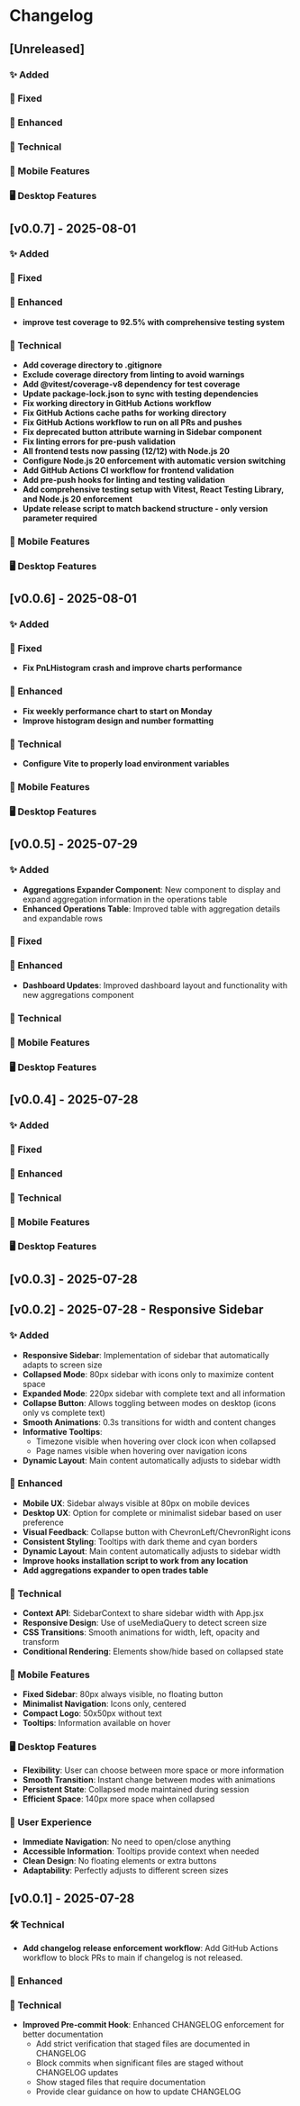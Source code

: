 # Changelog

## [Unreleased]

### ✨ Added

### 🐛 Fixed

### 🎨 Enhanced

### 🔧 Technical

### 📱 Mobile Features

### 🖥️ Desktop Features

## [v0.0.7] - 2025-08-01


### ✨ Added

### 🐛 Fixed

### 🎨 Enhanced
- **improve test coverage to 92.5% with comprehensive testing system**

### 🔧 Technical
- **Add coverage directory to .gitignore**
- **Exclude coverage directory from linting to avoid warnings**
- **Add @vitest/coverage-v8 dependency for test coverage**
- **Update package-lock.json to sync with testing dependencies**
- **Fix working directory in GitHub Actions workflow**
- **Fix GitHub Actions cache paths for working directory**
- **Fix GitHub Actions workflow to run on all PRs and pushes**
- **Fix deprecated button attribute warning in Sidebar component**
- **Fix linting errors for pre-push validation**
- **All frontend tests now passing (12/12) with Node.js 20**
- **Configure Node.js 20 enforcement with automatic version switching**
- **Add GitHub Actions CI workflow for frontend validation**
- **Add pre-push hooks for linting and testing validation**
- **Add comprehensive testing setup with Vitest, React Testing Library, and Node.js 20 enforcement**
- **Update release script to match backend structure - only version parameter required**

### 📱 Mobile Features

### 🖥️ Desktop Features

## [v0.0.6] - 2025-08-01


### ✨ Added

### 🐛 Fixed
- **Fix PnLHistogram crash and improve charts performance**

### 🎨 Enhanced
- **Fix weekly performance chart to start on Monday**
- **Improve histogram design and number formatting**

### 🔧 Technical
- **Configure Vite to properly load environment variables**

### 📱 Mobile Features

### 🖥️ Desktop Features

## [v0.0.5] - 2025-07-29

### ✨ Added

- **Aggregations Expander Component**: New component to display and expand aggregation information in the operations table
- **Enhanced Operations Table**: Improved table with aggregation details and expandable rows

### 🐛 Fixed

### 🎨 Enhanced

- **Dashboard Updates**: Improved dashboard layout and functionality with new aggregations component

### 🔧 Technical

### 📱 Mobile Features

### 🖥️ Desktop Features

## [v0.0.4] - 2025-07-28

### ✨ Added

### 🐛 Fixed

### 🎨 Enhanced

### 🔧 Technical

### 📱 Mobile Features

### 🖥️ Desktop Features

## [v0.0.3] - 2025-07-28

## [v0.0.2] - 2025-07-28 - Responsive Sidebar

### ✨ Added

- **Responsive Sidebar**: Implementation of sidebar that automatically adapts to screen size
- **Collapsed Mode**: 80px sidebar with icons only to maximize content space
- **Expanded Mode**: 220px sidebar with complete text and all information
- **Collapse Button**: Allows toggling between modes on desktop (icons only vs complete text)
- **Smooth Animations**: 0.3s transitions for width and content changes
- **Informative Tooltips**:
  - Timezone visible when hovering over clock icon when collapsed
  - Page names visible when hovering over navigation icons
- **Dynamic Layout**: Main content automatically adjusts to sidebar width

### 🎨 Enhanced

- **Mobile UX**: Sidebar always visible at 80px on mobile devices
- **Desktop UX**: Option for complete or minimalist sidebar based on user preference
- **Visual Feedback**: Collapse button with ChevronLeft/ChevronRight icons
- **Consistent Styling**: Tooltips with dark theme and cyan borders
- **Dynamic Layout**: Main content automatically adjusts to sidebar width
- **Improve hooks installation script to work from any location**
- **Add aggregations expander to open trades table**

### 🔧 Technical

- **Context API**: SidebarContext to share sidebar width with App.jsx
- **Responsive Design**: Use of useMediaQuery to detect screen size
- **CSS Transitions**: Smooth animations for width, left, opacity and transform
- **Conditional Rendering**: Elements show/hide based on collapsed state

### 📱 Mobile Features

- **Fixed Sidebar**: 80px always visible, no floating button
- **Minimalist Navigation**: Icons only, centered
- **Compact Logo**: 50x50px without text
- **Tooltips**: Information available on hover

### 🖥️ Desktop Features

- **Flexibility**: User can choose between more space or more information
- **Smooth Transition**: Instant change between modes with animations
- **Persistent State**: Collapsed mode maintained during session
- **Efficient Space**: 140px more space when collapsed

### 🎯 User Experience

- **Immediate Navigation**: No need to open/close anything
- **Accessible Information**: Tooltips provide context when needed
- **Clean Design**: No floating elements or extra buttons
- **Adaptability**: Perfectly adjusts to different screen sizes

## [v0.0.1] - 2025-07-28

### 🛠️ Technical

- **Add changelog release enforcement workflow**: Add GitHub Actions workflow to block PRs to main if changelog is not released.

### 🎨 Enhanced

### 🔧 Technical

- **Improved Pre-commit Hook**: Enhanced CHANGELOG enforcement for better documentation
  - Add strict verification that staged files are documented in CHANGELOG
  - Block commits when significant files are staged without CHANGELOG updates
  - Show staged files that require documentation
  - Provide clear guidance on how to update CHANGELOG
